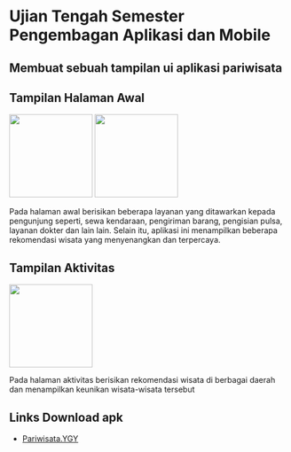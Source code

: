 # Ujian Tengah Semester Pengembagan Aplikasi dan Mobile

## Membuat sebuah tampilan ui aplikasi pariwisata

## Tampilan Halaman Awal
<image src="assets\images\1679475529773.jpg" width="150">       <image src="assets\images\1679475529698.jpg" width="150">

Pada halaman awal berisikan beberapa layanan yang ditawarkan kepada pengunjung seperti, sewa kendaraan, pengiriman barang, pengisian pulsa, layanan dokter dan lain lain. Selain itu, aplikasi ini menampilkan beberapa rekomendasi wisata yang menyenangkan dan terpercaya.

  ## Tampilan Aktivitas
  <image src="assets\images\1679475529621.jpg" width="150">
    
Pada halaman aktivitas berisikan rekomendasi wisata di berbagai daerah dan menampilkan keunikan wisata-wisata tersebut

## Links Download apk

* [Pariwisata.YGY](https://expo.dev/accounts/anggrndewi/projects/UTS/builds/0199c384-15f6-4f0d-b25b-f641577dfa3a)
